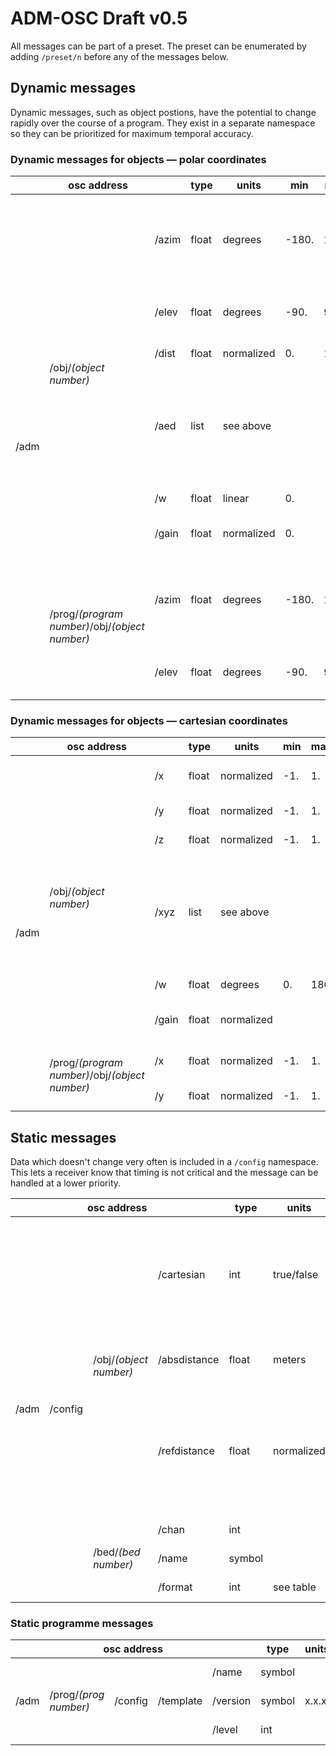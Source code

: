 # ADM-OSC Draft v0.5
All messages can be part of a preset. The preset can be enumerated by adding `/preset/n` before any of the messages below.

## Dynamic messages
Dynamic messages, such as object postions, have the potential to change rapidly over the course of a program. They exist in a separate namespace so they can be prioritized for maximum temporal accuracy.

### Dynamic messages for objects &mdash; polar coordinates

<table>
    <thead>
        <tr>
            <th colspan=3>osc address</th>
            <th>type</th>
            <th>units</th>
            <th>min</th>
            <th>max</th>
            <th width="500px">description</th>
            <th width="300px">example</th>
            <th>status</th>
        </tr>
    </thead>
    <tbody>
        <tr>
        <td rowspan=8>/adm</td>
            <td rowspan=6>/obj/<i>(object number)</i></td>
            <td>/azim</td>
            <td>float</td>
            <td>degrees</td>
            <td>-180.</td>
            <td>180.</td>
            <td><b>azimuth</b> “theta - &#952;” of sound location. -90 is on the Right, 0 is in front.</td>
            <td>/adm/obj/4/azim -22.5</td>
            <td bgcolor="LightGreen">stable v0.4</td>
        </tr>
        <tr>
            <td>/elev</td>
            <td>float</td>
            <td>degrees</td>
            <td>-90.</td>
            <td>90.</td>
            <td><b>elevation</b> “phi - &#632;” of sound location</td>
            <td>/adm/obj/4/elev 12.7</td>
            <td bgcolor="LightGreen">stable v0.4</td>
        </tr>
        <tr>
            <td>/dist</td>
            <td>float</td>
            <td>normalized</td>
            <td>0.</td>
            <td>1.</td>
            <td><b>distance</b> “r” from origin</td>
            <td>/adm/obj/4/dist 0.9</td>
            <td bgcolor="LightGreen">stable v0.4</td>
        </tr>
        <tr>
            <td>/aed</td>
            <td>list</td>
            <td colspan=3>see above</td>
            <td>compact format enables synchronicity of position changes and also less network traffic</td>
            <td>/adm/obj/4/aed -22.5 12.7 0.9</td>
            <td bgcolor="LightGreen">stable v0.4</td>
        </tr>
        <tr>
            <td>/w</td>
            <td>float</td>
            <td>linear</td>
            <td>0.</td>
            <td></td>
            <td>X-width</td>
            <td>/adm/obj/3/w 45.2</td>
            <td bgcolor="Pink"><a href="https://github.com/immersive-audio-live/ADM-OSC/issues/1">in progress</a></td>
        </tr>
        <tr>
            <td>/gain</td>
            <td>float</td>
            <td>normalized</td>
            <td>0.</td>
            <td></td>
            <td>Apply a gain to the audio in the object.</td>
            <td>/adm/obj/3/gain 0.707</td>
            <td bgcolor="LightGreen">stable v0.4</td>
        </tr>
         <tr>
            <td rowspan=2>/prog/<i>(program number)</i>/obj/<i>(object number)</i></td>
            <td>/azim</td>
            <td>float</td>
            <td>degrees</td>
            <td>-180.</td>
            <td>180.</td>
            <td><b>azimuth</b> “theta - &#952;” of sound location. -90 is on the Right, 0 is in front.</td>
            <td>/adm/prog/2/obj/4/azim -22.5</td>
            <td bgcolor="LightYellow"><b>proposed v0.5</b></td>
        </tr>
         <tr>
            <td>/elev</td>
            <td>float</td>
            <td>degrees</td>
            <td>-90.</td>
            <td>90.</td>
            <td><b>elevation</b> “phi - &#632;” of sound location</td>
            <td>/adm/prog/2/obj/4/elev 12.7</td>
            <td bgcolor="LightYellow"><b>proposed v0.5</b></td>
        </tr>
    </tbody>
</table>

### Dynamic messages for objects &mdash; cartesian coordinates

<table>
    <thead>
        <tr>
            <th colspan=3>osc address</th>
            <th>type</th>
            <th>units</th>
            <th>min</th>
            <th>max</th>
            <th width="500px">description</th>
            <th width="300px">example</th>
            <th>status</th>
        </tr>
    </thead>
    <tbody>
        <tr>
            <td rowspan=8>/adm</td>
            <td rowspan=6>/obj/<i>(object number)</i></td>
            <td>/x</td>
            <td>float</td>
            <td>normalized</td>
            <td>-1.</td>
            <td>1.</td>
            <td>left/right dimension. -1 is left</td>
            <td>/adm/obj/4/x -0.9</td>
            <td bgcolor="LightGreen">stable v0.4</td>
        </tr>
        <tr>
            <td>/y</td>
            <td>float</td>
            <td>normalized</td>
            <td>-1.</td>
            <td>1.</td>
            <td>front/back dimension</td>
            <td>/adm/obj/4/y 0.15</td>
            <td bgcolor="LightGreen">stable v0.4</td>
        </tr>
        <tr>
            <td>/z</td>
            <td>float</td>
            <td>normalized</td>
            <td>-1.</td>
            <td>1.</td>
            <td>top/bottom dimension</td>
            <td>/adm/obj/4/z 0.7</td>
            <td bgcolor="LightGreen">stable v0.4</td>
        </tr>
         <tr>
            <td>/xyz</td>
            <td>list</td>
            <td>see above</td>
            <td></td>
            <td></td>
            <td>compact format enables synchronicity of position changes and also less network traffic</td>
            <td>/adm/obj/4/xyz -0.9 0.15 0.7</td>
            <td bgcolor="LightGreen">stable v0.4</td>
        </tr>
            <td>/w</td>
            <td>float</td>
            <td>degrees</td>
            <td>0.</td>
            <td>180</td>
            <td>horizontal extent</td>
            <td>/adm/obj/3/w 45.2</td>
            <td bgcolor="Pink"><a href="https://github.com/immersive-audio-live/ADM-OSC/issues/2">in progress</a></td>
        </tr>
        <tr>
            <td>/gain</td>
            <td>float</td>
            <td>normalized</td>
            <td></td>
            <td></td>
            <td>Apply a gain to the audio in the object.</td>
            <td>/adm/obj/3/gain 0.707</td>
            <td bgcolor="LightGreen">stable v0.4</td>
        </tr>
        <tr>
            <td rowspan=2>/prog/<i>(program number)</i>/obj/<i>(object number)</i></td>
            <td>/x</td>
            <td>float</td>
            <td>normalized</td>
            <td>-1.</td>
            <td>1.</td>
            <td>left/right dimension. -1 is left</td>
            <td>/adm/obj/4/x -0.9</td>
            <td bgcolor="LightYellow"><b>proposed v0.5</b></td>
        </tr>
         <tr>
            <td>/y</td>
            <td>float</td>
            <td>normalized</td>
            <td>-1.</td>
            <td>1.</td>
            <td>front/back dimension</td>
            <td>/adm/obj/4/y 0.15</td>
            <td bgcolor="LightYellow"><b>proposed v0.5</b></td>
        </tr>
    </tbody>
</table>

## Static messages

Data which doesn't change very often is included in a `/config` namespace. This lets a receiver know that timing is not critical and the message can be handled at a lower priority.

<table>
    <thead>
        <tr>
            <th colspan=4>osc address</th>
            <th>type</th>
            <th>units</th>
            <th>min</th>
            <th>max</th>
            <th width="500px">description</th>
            <th width="300px">example</th>
            <th>status</th>
        </tr>
    </thead>
    <tbody>
        <tr>
            <td rowspan=8>/adm</td>
            <td rowspan=6>/config</td>
            <td rowspan=3>/obj/<i>(object number)</i></td>
            <td>/cartesian</td>
            <td>int</td>
            <td>true/false</td>
            <td>0</td>
            <td>1</td>
            <td>If the flag is set to 1, Cartesian coordinates are used. Otherwise spherical coordinates are used.</td>
            <td>/adm/config/obj/1/cartesian 0</td>
            <td bgcolor="LightGreen">stable v0.4</td>
        </tr>
        <tr>
            <td>/absdistance</td>
            <td>float</td>
            <td>meters</td>
            <td></td>
            <td></td>
            <td>Distance signified by a normalized value of 1</td>
            <td>/adm/config/obj/1/absdistance 21.3</td>
            <td bgcolor="LightYellow"><b>proposed v0.5</b></td>
        </tr>
         <tr>
            <td>/refdistance</td>
            <td>float</td>
            <td>normalized</td>
            <td>0.</td>
            <td>1</td>
            <td>Distance where dimensionless rendering is replaced with with physics-based rendering. (default = 1.0)</td>
            <td>/adm/config/obj/1/refdistance 0.2</td>
            <td bgcolor="LightYellow"><b>proposed v0.5</b></td>
        </tr>
        <tr>
            <td rowspan=3>/bed/<i>(bed number)</i></td>
            <td>/chan</td>
            <td>int</td>
            <td></td>
            <td></td>
            <td></td>
            <td></td>
            <td></td>
            <td bgcolor="LightYellow"><b>proposed v0.5</b></td>
        </tr>
         <tr>
            <td>/name</td>
            <td>symbol</td>
             <td></td>
            <td></td>
            <td></td>
            <td></td>
            <td></td>
            <td bgcolor="LightYellow"><b>proposed v0.5</b></td>
        </tr>
         <tr>
            <td>/format</td>
            <td>int</td>
             <td>see table</td>
            <td></td>
            <td></td>
            <td></td>
            <td></td>
            <td bgcolor="LightYellow"><b>proposed v0.5</b></td>
        </tr>
     </tbody>
</table>  

### Static programme messages

<table>
    <thead>
        <tr>
            <th colspan=5>osc address</th>
            <th>type</th>
            <th>units</th>
            <th>min</th>
            <th>max</th>
            <th width="500px">description</th>
            <th width="300px">example</th>
            <th>status</th>
        </tr>
    </thead>
    <tbody>
        <tr>
            <td rowspan=8>/adm</td>
            <td rowspan=6>/prog/<i>(prog number)</i></td>
            <td rowspan=3>/config</i></td>
            <td rowspan=3>/template</td>
            <td>/name</td>
            <td>symbol</td>
            <td></td>
            <td></td>
            <td></td>
            <td></td>
            <td>/adm/prog/2/template/name "English AD"</td>
            <td bgcolor="LightYellow"><b>proposed v0.5</b></td>
        </tr>
        <tr>
        <td>/version</td>
            <td>symbol</td>
            <td>x.x.x</td>
            <td></td>
            <td></td>
            <td></td>
            <td>/adm/prog/2/template/version 3.2.1</td>
            <td bgcolor="LightYellow"><b>proposed v0.5</b></td>
        </tr>
        <td>/level</td>
            <td>int</td>
            <td></td>
            <td></td>
            <td></td>
            <td></td>
            <td>/adm/prog/2/template/format 23</td>
            <td bgcolor="LightYellow"><b>proposed v0.5</b></td>
        </tr>
    </tbody>
</table>        
